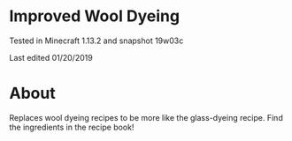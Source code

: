 # Improved Wool Dyeing

Tested in Minecraft 1.13.2 and snapshot 19w03c

Last edited 01/20/2019

# About

Replaces wool dyeing recipes to be more like the glass-dyeing recipe.  Find the ingredients in the recipe book!
